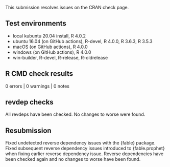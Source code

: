 This submission resolves issues on the CRAN check page.

## Test environments
* local kubuntu 20.04 install, R 4.0.2
* ubuntu 16.04 (on GitHub actions), R-devel, R 4.0.0, R 3.6.3, R 3.5.3
* macOS (on GitHub actions), R 4.0.0
* windows (on GitHub actions), R 4.0.0
* win-builder, R-devel, R-release, R-oldrelease

## R CMD check results

0 errors | 0 warnings | 0 notes

## revdep checks

All revdeps have been checked. No changes to worse were found.

## Resubmission

Fixed undetected reverse dependency issues with the {fable} package. Fixed
subsequent reverse dependency issues introduced to {fable.prophet} when fixing
earlier reverse dependency issue. Reverse dependencies have been checked again
and no changes to worse have been found.